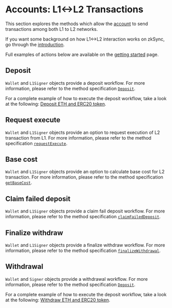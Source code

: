 # Accounts: L1<->L2 Transactions

This section explores the methods which allow the [account](./accounts.md) to send transactions among both L1 to L2 networks.

If you want some background on how L1<->L2 interaction works on zkSync, go through the
[introduction](https://docs.zksync.io/build/developer-reference/l1-l2-interop.md).

Full examples of actions below are available on the [getting started](./getting-started.md) page.

## Deposit

`Wallet` and `L1Signer` objects provide a deposit workflow.
For more information, please refer to the method specification [`Deposit`](accounts.md#deposit).

For a complete example of how to execute the deposit workflow, take a look at the following:
[Deposit ETH and ERC20 token](https://github.com/zksync-sdk/zksync2-examples/blob/main/js/src/01_deposit.ts).

## Request execute

`Wallet` and `L1Signer` objects provide an option to request execution of L2 transaction from L1. For more information,
please refer to the method specification [`requestExecute`](accounts.md#requestexecute).

## Base cost

`Wallet` and `L1Signer` objects provide an option to calculate base cost for L2 transaction. For more information,
please refer to the method specification [`getBaseCost`](accounts.md#getbasecost).

## Claim failed deposit

`Wallet` and `L1Signer` objects provide a claim fail deposit workflow. For more information,
please refer to the method specification [`claimFailedDeposit`](accounts.md#claimfaileddeposit).

## Finalize withdraw

`Wallet` and `L1Signer` objects provide a finalize withdraw workflow. For more information,
please refer to the method specification [`finalizeWithdrawal`](accounts.md#finalizewithdrawal).

## Withdrawal

`Wallet` and `Signer` objects provide a withdrawal workflow. For more information,
please refer to the method specification [`Deposit`](accounts.md#deposit).

For a complete example of how to execute the deposit workflow, take a look at the following:
[Withdraw ETH and ERC20 token](https://github.com/zksync-sdk/zksync2-examples/blob/main/js/src/03_withdraw.ts).
